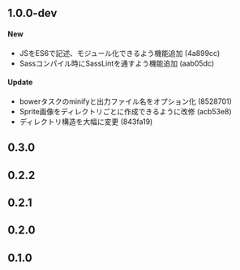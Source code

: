 ## 1.0.0-dev

#### New

- JSをES6で記述、モジュール化できるよう機能追加 (4a899cc)
- Sassコンパイル時にSassLintを通すよう機能追加 (aab05dc)

#### Update

- bowerタスクのminifyと出力ファイル名をオプション化 (8528701)
- Sprite画像をディレクトリごとに作成できるように改修 (acb53e8)
- ディレクトリ構造を大幅に変更 (843fa19)

## 0.3.0

## 0.2.2

## 0.2.1

## 0.2.0

## 0.1.0
